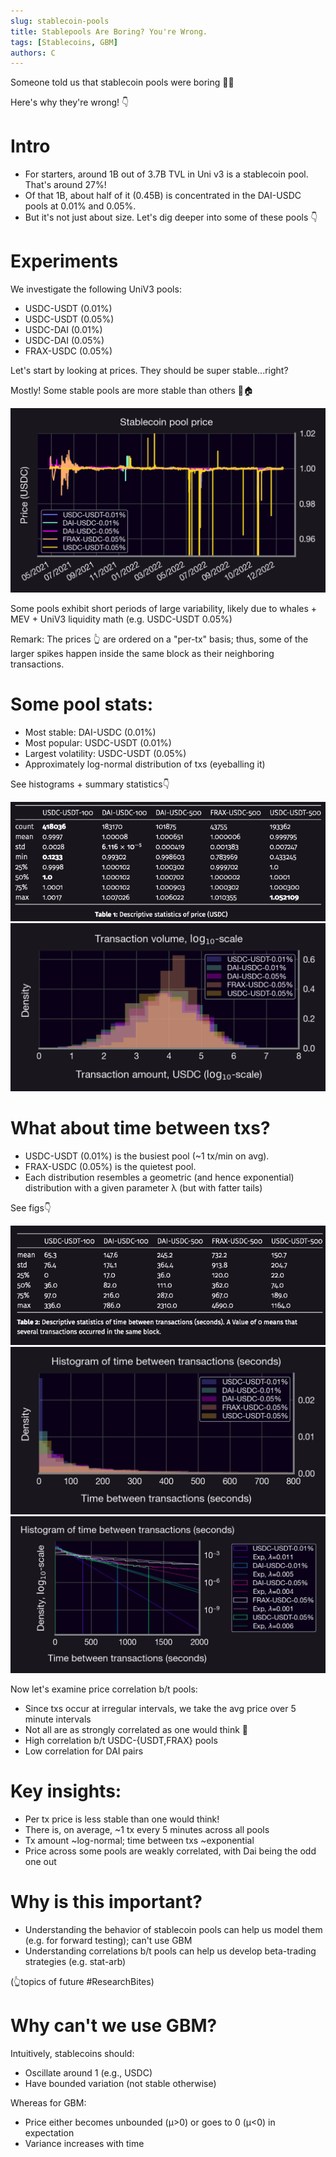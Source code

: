 ```yaml
---
slug: stablecoin-pools
title: Stablepools Are Boring? You're Wrong.
tags: [Stablecoins, GBM]
authors: C
---
```

Someone told us that stablecoin pools were boring 😬🤯

Here's why they're wrong! 👇

<!--truncate-->

# Intro

- For starters, around 1B out of 3.7B TVL in Uni v3 is a stablecoin pool. That's around 27%!
- Of that 1B, about half of it (0.45B) is concentrated in the DAI-USDC pools at 0.01% and 0.05%.
- But it's not just about size. Let's dig deeper into some of these pools 👇

# Experiments


We investigate the following UniV3 pools:

- USDC-USDT (0.01%)
- USDC-USDT (0.05%)
- USDC-DAI (0.01%)
- USDC-DAI (0.05%)
- FRAX-USDC (0.05%)


Let's start by looking at prices. They should be super stable...right?

Mostly! Some stable pools are more stable than others 🐷🏠

![img-1](./im1.png)

Some pools exhibit short periods of large variability, likely due to whales + MEV + UniV3 liquidity math (e.g. USDC-USDT 0.05%)



Remark: The prices 👆 are ordered on a "per-tx" basis; thus, some of the larger spikes happen inside the same block as their neighboring transactions. 



# Some pool stats:
- Most stable: DAI-USDC (0.01%)
- Most popular: USDC-USDT (0.01%)
- Largest volatility: USDC-USDT (0.05%)
- Approximately log-normal distribution of txs (eyeballing it)

See histograms + summary statistics👇 

![img-2](./im2.png)
![img-3](./im3.png)





# What about time between txs?

- USDC-USDT (0.01%) is the busiest pool (~1 tx/min on avg).
- FRAX-USDC (0.05%) is the quietest pool. 
- Each distribution resembles a geometric (and hence exponential) distribution with a given parameter λ (but with fatter tails)

 See figs👇


![img-4](./im4.png)
![img-5](./im5.png)
![img-6](./im6.png)


Now let's examine price correlation b/t pools:

- Since txs occur at irregular intervals, we take the avg price over 5 minute intervals
- Not all are as strongly correlated as one would think 🤔
- High correlation b/t USDC-{USDT,FRAX} pools
- Low correlation for DAI pairs 




# Key insights:

- Per tx price is less stable than one would think!
- There is, on average, ~1 tx every 5 minutes across all pools
- Tx amount ~log-normal; time between txs ~exponential
- Price across some pools are weakly correlated, with Dai being the odd one out





# Why is this important?

- Understanding the behavior of stablecoin pools can help us model them (e.g. for forward testing); can't use GBM
- Understanding correlations b/t pools can help us develop beta-trading strategies (e.g. stat-arb)

(👆topics of future #ResearchBites)




# Why can't we use GBM? 

Intuitively, stablecoins should:

- Oscillate around 1 (e.g., USDC) 
- Have bounded variation (not stable otherwise) 

Whereas for GBM:

- Price either becomes unbounded (µ>0) or goes to 0 (µ<0)  in expectation
- Variance increases with time 





